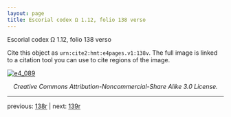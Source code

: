 ```yaml
---
layout: page
title: Escorial codex Ω 1.12, folio 138 verso
---
```


Escorial codex Ω 1.12, folio 138 verso

Cite this object as `urn:cite2:hmt:e4pages.v1:138v`.  The full image is linked to a citation tool you can use to cite regions of the image.

[![e4_089](http://www.homermultitext.org/iipsrv?IIIF=/project/homer/pyramidal/deepzoom/hmt/e4img/2017a/e4_089.tif/full/800,/0/default.jpg)](http://www.homermultitext.org/ict2/?urn=urn:cite2:hmt:e4img.2017a:e4_089) 

<p style="text-align: center; font-style: italic;">Creative Commons Attribution-Noncommercial-Share Alike 3.0 License.</p>

---

previous: [138r](../138r/) | next: [139r](../139r/)